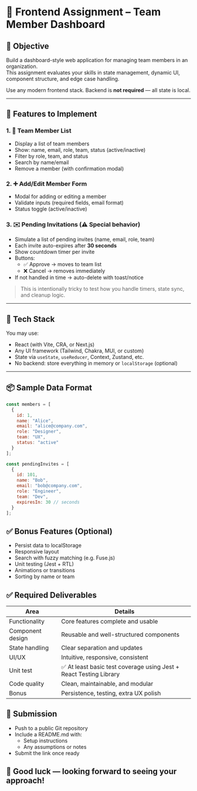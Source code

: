 # 🧪 Frontend Assignment – Team Member Dashboard

## 🧠 Objective

Build a dashboard-style web application for managing team members in an organization.  
This assignment evaluates your skills in state management, dynamic UI, component structure, and edge case handling.

Use any modern frontend stack. Backend is **not required** — all state is local.

---

## 📂 Features to Implement

### 1. 🧍 Team Member List
- Display a list of team members
- Show: name, email, role, team, status (active/inactive)
- Filter by role, team, and status
- Search by name/email
- Remove a member (with confirmation modal)

### 2. ➕ Add/Edit Member Form
- Modal for adding or editing a member
- Validate inputs (required fields, email format)
- Status toggle (active/inactive)

### 3. ✉️ **Pending Invitations** (⚠️ Special behavior)
- Simulate a list of pending invites (name, email, role, team)
- Each invite auto-expires after **30 seconds**
- Show countdown timer per invite
- Buttons:
  - ✅ Approve → moves to team list
  - ❌ Cancel → removes immediately
- If not handled in time → auto-delete with toast/notice

> This is intentionally tricky to test how you handle timers, state sync, and cleanup logic.

---

## 🧰 Tech Stack

You may use:
- React (with Vite, CRA, or Next.js)
- Any UI framework (Tailwind, Chakra, MUI, or custom)
- State via `useState`, `useReducer`, Context, Zustand, etc.
- No backend: store everything in memory or `localStorage` (optional)

---

## 📦 Sample Data Format

```js
const members = [
  {
    id: 1,
    name: "Alice",
    email: "alice@company.com",
    role: "Designer",
    team: "UX",
    status: "active"
  }
];

const pendingInvites = [
  {
    id: 101,
    name: "Bob",
    email: "bob@company.com",
    role: "Engineer",
    team: "Dev",
    expiresIn: 30 // seconds
  }
];
```

## ✅ Bonus Features (Optional)

- Persist data to localStorage
- Responsive layout
- Search with fuzzy matching (e.g. Fuse.js)
- Unit testing (Jest + RTL)
- Animations or transitions
- Sorting by name or team

## ✅ Required Deliverables

| Area             | Details                                 |
| ---------------- | --------------------------------------- |
| Functionality    | Core features complete and usable       |
| Component design | Reusable and well-structured components |
| State handling   | Clear separation and updates            |
| UI/UX            | Intuitive, responsive, consistent       |
| Unit test        | ✅ At least basic test coverage using Jest + React Testing Library    |
| Code quality     | Clean, maintainable, and modular        |
| Bonus            | Persistence, testing, extra UX polish   |


## 🚀 Submission

- Push to a public Git repository
- Include a README.md with:
  - Setup instructions
  - Any assumptions or notes
- Submit the link once ready



## 🎉 Good luck — looking forward to seeing your approach!




